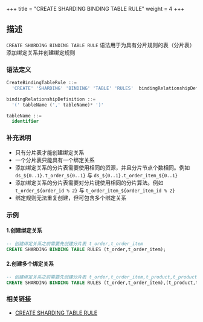 +++
title = "CREATE SHARDING BINDING TABLE RULE"
weight = 4
+++

## 描述

`CREATE SHARDING BINDING TABLE RULE` 语法用于为具有分片规则的表（分片表）添加绑定关系并创建绑定规则

### 语法定义

```SQL
CreateBindingTableRule ::=
  'CREATE' 'SHARDING' 'BINDING' 'TABLE' 'RULES'  bindingRelationshipDefinition  (',' bindingRelationshipDefinition )*

bindingRelationshipDefinition ::=
  '(' tableName (',' tableName)* ')'

tableName ::=
  identifier
```

### 补充说明

- 只有分片表才能创建绑定关系
- 一个分片表只能具有一个绑定关系
- 添加绑定关系的分片表需要使用相同的资源，并且分片节点个数相同。例如 `ds_${0..1}.t_order_${0..1}` 与 `ds_${0..1}.t_order_item_${0..1}`
- 添加绑定关系的分片表需要对分片键使用相同的分片算法。例如 `t_order_${order_id % 2}` 与 `t_order_item_${order_item_id % 2}` 
- 绑定规则无法重复创建，但可包含多个绑定关系

### 示例

#### 1.创建绑定关系

```sql
-- 创建绑定关系之前需要先创建分片表 t_order,t_order_item
CREATE SHARDING BINDING TABLE RULES (t_order,t_order_item);
```

#### 2.创建多个绑定关系

```sql
-- 创建绑定关系之前需要先创建分片表 t_order,t_order_item,t_product,t_product_item
CREATE SHARDING BINDING TABLE RULES (t_order,t_order_item),(t_product,t_product_item);
```

### 相关链接
- [CREATE SHARDING TABLE RULE](/cn/reference/distsql/syntax/rdl/rule-definition/create-sharding-table-rule/)

